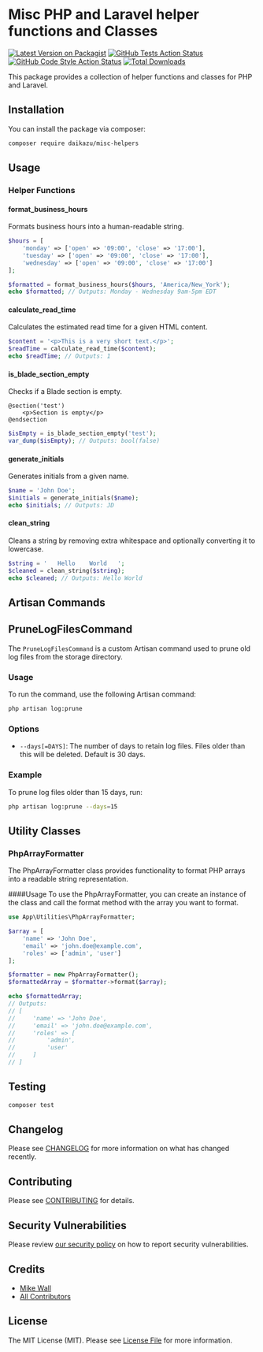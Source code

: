 # Misc PHP and Laravel helper functions and Classes

[![Latest Version on Packagist](https://img.shields.io/packagist/v/daikazu/misc-helpers.svg?style=flat-square)](https://packagist.org/packages/daikazu/misc-helpers)
[![GitHub Tests Action Status](https://img.shields.io/github/actions/workflow/status/daikazu/misc-helpers/run-tests.yml?branch=main&label=tests&style=flat-square)](https://github.com/daikazu/misc-helpers/actions?query=workflow%3Arun-tests+branch%3Amain)
[![GitHub Code Style Action Status](https://img.shields.io/github/actions/workflow/status/daikazu/misc-helpers/fix-php-code-style-issues.yml?branch=main&label=code%20style&style=flat-square)](https://github.com/daikazu/misc-helpers/actions?query=workflow%3A"Fix+PHP+code+style+issues"+branch%3Amain)
[![Total Downloads](https://img.shields.io/packagist/dt/daikazu/misc-helpers.svg?style=flat-square)](https://packagist.org/packages/daikazu/misc-helpers)

This package provides a collection of helper functions and classes for PHP and Laravel.

## Installation

You can install the package via composer:

```bash
composer require daikazu/misc-helpers
```

## Usage

### Helper Functions

#### format_business_hours
Formats business hours into a human-readable string.

```php
$hours = [
    'monday' => ['open' => '09:00', 'close' => '17:00'],
    'tuesday' => ['open' => '09:00', 'close' => '17:00'],
    'wednesday' => ['open' => '09:00', 'close' => '17:00']
];

$formatted = format_business_hours($hours, 'America/New_York');
echo $formatted; // Outputs: Monday - Wednesday 9am-5pm EDT
```

#### calculate_read_time
Calculates the estimated read time for a given HTML content.
```php
$content = '<p>This is a very short text.</p>';
$readTime = calculate_read_time($content);
echo $readTime; // Outputs: 1
```

#### is_blade_section_empty
Checks if a Blade section is empty.


```bladehtml
@section('test')
    <p>Section is empty</p>
@endsection
```


```php
$isEmpty = is_blade_section_empty('test');
var_dump($isEmpty); // Outputs: bool(false)
```


#### generate_initials
Generates initials from a given name.

```php
$name = 'John Doe';
$initials = generate_initials($name);
echo $initials; // Outputs: JD
```


#### clean_string
Cleans a string by removing extra whitespace and optionally converting it to lowercase.

```php
$string = '   Hello    World   ';
$cleaned = clean_string($string);
echo $cleaned; // Outputs: Hello World
```


## Artisan Commands


## PruneLogFilesCommand

The `PruneLogFilesCommand` is a custom Artisan command used to prune old log files from the storage directory.

### Usage

To run the command, use the following Artisan command:

```bash
php artisan log:prune
```

### Options
- `--days[=DAYS]`: The number of days to retain log files. Files older than this will be deleted. Default is 30 days.

### Example
To prune log files older than 15 days, run:
```bash
php artisan log:prune --days=15
```

## Utility Classes

### PhpArrayFormatter
The PhpArrayFormatter class provides functionality to format PHP arrays into a readable string representation.  

####Usage
To use the PhpArrayFormatter, you can create an instance of the class and call the format method with the array you want to format.
```php
use App\Utilities\PhpArrayFormatter;

$array = [
    'name' => 'John Doe',
    'email' => 'john.doe@example.com',
    'roles' => ['admin', 'user']
];

$formatter = new PhpArrayFormatter();
$formattedArray = $formatter->format($array);

echo $formattedArray;
// Outputs:
// [
//     'name' => 'John Doe',
//     'email' => 'john.doe@example.com',
//     'roles' => [
//         'admin',
//         'user'
//     ]
// ]
```



## Testing

```bash
composer test
```

## Changelog

Please see [CHANGELOG](CHANGELOG.md) for more information on what has changed recently.

## Contributing

Please see [CONTRIBUTING](CONTRIBUTING.md) for details.

## Security Vulnerabilities

Please review [our security policy](../../security/policy) on how to report security vulnerabilities.

## Credits

- [Mike Wall](https://github.com/daikazu)
- [All Contributors](../../contributors)

## License

The MIT License (MIT). Please see [License File](LICENSE.md) for more information.
